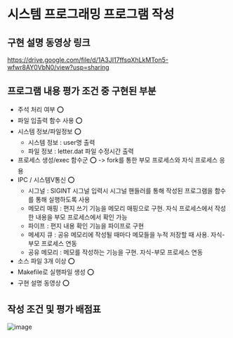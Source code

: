 # 시스템 프로그래밍 프로그램 작성

## 구현 설명 동영상 링크
https://drive.google.com/file/d/1A3JI17ffsqXhLkMTon5-wfwr8AY0VbN0/view?usp=sharing

## 프로그램 내용 평가 조건 중 구현된 부분
* 주석 처리 여부 ⭕
* 파일 입출력 함수 사용 ⭕
* 시스템 정보/파일정보 ⭕
  * 시스템 정보 : user명 출력
  * 파일 정보 : letter.dat 파일 수정시간 출력
* 프로세스 생성/exec 함수군 ⭕ -> fork를 통한 부모 프로세스와 자식 프로세스 응용
* IPC / 시스템V통신 ⭕
    * 시그널 : SIGINT 시그널 입력시 시그널 핸들러를 통해 작성된 프로그램을 함수를 통해 실행하도록 사용
    * 메모리 매핑 : 편지 쓰기 기능을 메모리 매핑으로 구현. 자식 프로세스에서 작성한 내용을 부모 프로세스에서 확인 가능
    * 파이프 : 편지 내용 확인 기능을 파이프로 구현
    * 메세지 큐 : 공유 메모리에 작성될 때마다 메모들을 누적 저장할 때 사용. 자식-부모 프로세스 연동
    * 공유 메모리 : 메모를 작성하는 기능을 구현. 자식-부모 프로세스 연동
* 소스 파일 3개 이상 ⭕
* Makefile로 실행파일 생성 ⭕
* 구현 설명 동영상 ⭕

  
## 작성 조건 및 평가 배점표
![image](https://github.com/younlav/system-programming/assets/165302429/c9b28b9f-e208-4358-aead-7f7f9df65ed5)

